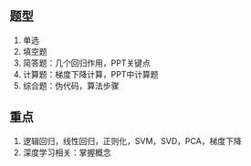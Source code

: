 ## 题型

1. 单选
2. 填空题
3. 简答题：几个回归作用，PPT关键点
4. 计算题：梯度下降计算，PPT中计算题
5. 综合题：伪代码，算法步骤

## 重点

1. 逻辑回归，线性回归，正则化，SVM，SVD，PCA，梯度下降
2. 深度学习相关：掌握概念
